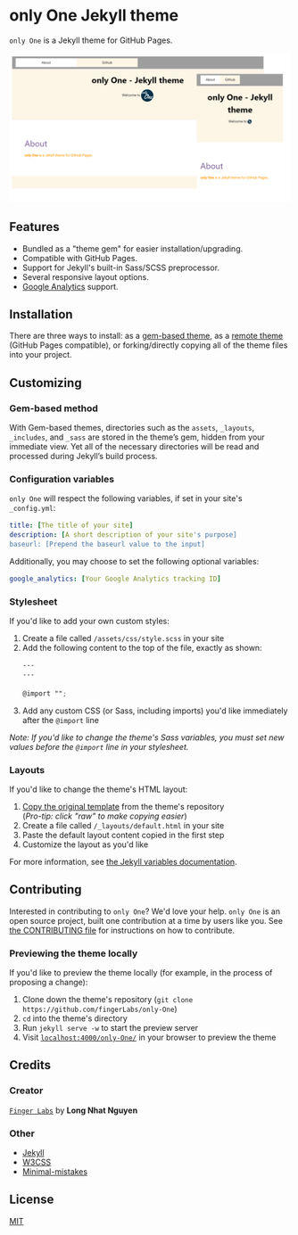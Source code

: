 # **only One** Jekyll theme
`only One` is a Jekyll theme for GitHub Pages.

![screenshot](docs/screenshot.png)


## Features

* Bundled as a "theme gem" for easier installation/upgrading.
* Compatible with GitHub Pages.
* Support for Jekyll's built-in Sass/SCSS preprocessor.
* Several responsive layout options.
* [Google Analytics](https://www.google.com/analytics/) support.


## Installation

There are three ways to install: as a [gem-based theme](https://jekyllrb.com/docs/themes/#understanding-gem-based-themes), as a [remote theme](https://blog.github.com/2017-11-29-use-any-theme-with-github-pages/) (GitHub Pages compatible), or forking/directly copying all of the theme files into your project.


## Customizing

### Gem-based method

With Gem-based themes, directories such as the `assets`, `_layouts`, `_includes`, and `_sass` are stored in the theme’s gem, hidden from your immediate view. Yet all of the necessary directories will be read and processed during Jekyll’s build process.

### Configuration variables

`only One` will respect the following variables, if set in your site's `_config.yml`:

```yml
title: [The title of your site]
description: [A short description of your site's purpose]
baseurl: [Prepend the baseurl value to the input]
```

Additionally, you may choose to set the following optional variables:

```yml
google_analytics: [Your Google Analytics tracking ID]
```

### Stylesheet

If you'd like to add your own custom styles:

1. Create a file called `/assets/css/style.scss` in your site
2. Add the following content to the top of the file, exactly as shown:
    ```scss
    ---
    ---

    @import "";
    ```
3. Add any custom CSS (or Sass, including imports) you'd like immediately after the `@import` line

*Note: If you'd like to change the theme's Sass variables, you must set new values before the `@import` line in your stylesheet.*

### Layouts

If you'd like to change the theme's HTML layout:

1. [Copy the original template](https://github.com/fingerLabs/only-One/blob/master/_layouts/default.html) from the theme's repository<br/>(*Pro-tip: click "raw" to make copying easier*)
2. Create a file called `/_layouts/default.html` in your site
3. Paste the default layout content copied in the first step
4. Customize the layout as you'd like

For more information, see [the Jekyll variables documentation](https://jekyllrb.com/docs/variables/).


## Contributing

Interested in contributing to `only One`? We'd love your help. `only One` is an open source project, built one contribution at a time by users like you. See [the CONTRIBUTING file](docs/CONTRIBUTING.md) for instructions on how to contribute.

### Previewing the theme locally

If you'd like to preview the theme locally (for example, in the process of proposing a change):

1. Clone down the theme's repository (`git clone https://github.com/fingerLabs/only-One`)
2. `cd` into the theme's directory
3. Run `jekyll serve -w` to start the preview server
4. Visit [`localhost:4000/only-One/`](http://localhost:4000/only-One) in your browser to preview the theme

## Credits

### Creator

[`Finger Labs`](https://github.com/fingerLabs) by **Long Nhat Nguyen**

### Other

* [Jekyll](http://jekyllrb.com)
* [W3CSS](https://www.w3schools.com/w3css)
* [Minimal-mistakes](https://github.com/mmistakes/minimal-mistakes)

## License
[MIT](LICENSE.md)